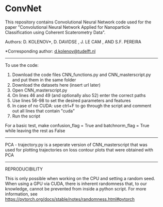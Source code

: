 # ConvNet
This repository contains Convolutional Neural Network code used for the paper "Convolutional Neural Network Applied for Nanoparticle Classification using Coherent Scaterometry Data". 

Authors: D. KOLENOV*, D. DAVIDSE , J. LE CAM , AND S.F. PEREIRA

*Corresponding author: d.kolenov@tudelft.nl

----------------------------------------------------------------------------------------------------------------------------------

To use the code:

1. Download the code files CNN_functions.py and CNN_masterscript.py and put them in the same folder
2. Download the datasets here (insert url later)
3. Open CNN_masterscript.py
2. On lines 46 and 49 (and optionally also 52) enter the correct paths
3. Use lines 56-98 to set the desired parameters and features
4. In case of no CUDA: use ctrl+F to go through the script and comment out all lines that contain "cuda"
5. Run the script

For a basic test, make confusion_flag = True and batchnorm_flag = True while leaving the rest as False

----------------------------------------------------------------------------------------------------------------------------------

PCA - trajectory.py is a seperate version of CNN_masterscript that was used for plotting trajectories on loss contour plots that were obtained with PCA

----------------------------------------------------------------------------------------------------------------------------------

REPRODUCIBILITY

This is only possible when working on the CPU and setting a random seed. When using a GPU via CUDA, there is inherent randomness that, to our knowledge, cannot be prevented from inside a python script. For more information, see https://pytorch.org/docs/stable/notes/randomness.html#pytorch
